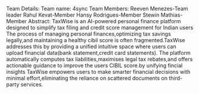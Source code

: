 Team Details:
Team name: 4sync
Team Members: Reeven Menezes-Team leader
              Rahul Kevat-Member
              Hansy Rodrigues-Member
              Stewin Mathias-Member
Abstract:
TaxWise is an AI-powered personal finance platform designed to simplify tax filing and credit score management for Indian users
The process of managing personal finances,optimizing tax savings legally,and maintaining a healthy cibil score is often fragmented.TaxWise addresses this by providing a unified intuitive space where users can upload financial data(bank statement,credit card statements).
The platform automatically computes tax liabilities,maximises legal tax rebates,and offers actionable guidance to improve the users CIBIL score.by unifying fincial insights TaxWise empowers users to make smarter financial decisions with minimal effort,eliminating the reliance on scattered documents on third-party services.
